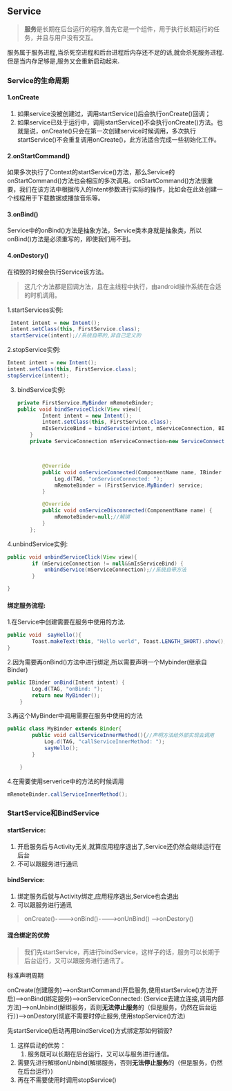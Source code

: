 ## Service

> **服务**是长期在后台运行的程序,首先它是一个组件，用于执行长期运行的任务，并且与用户没有交互。

服务属于服务进程,当杀死空进程和后台进程后内存还不足的话,就会杀死服务进程.但是当内存足够是,服务又会重新启动起来.

### Service的生命周期

#### **1.onCreate**

1. 如果service没被创建过，调用startService()后会执行onCreate()回调；
2. 如果service已处于运行中，调用startService()不会执行onCreate()方法。也就是说，onCreate()只会在第一次创建service时候调用，多次执行startService()不会重复调用onCreate()，此方法适合完成一些初始化工作。

#### **2.onStartCommand()**

 如果多次执行了Context的startService()方法，那么Service的onStartCommand()方法也会相应的多次调用。onStartCommand()方法很重要，我们在该方法中根据传入的Intent参数进行实际的操作，比如会在此处创建一个线程用于下载数据或播放音乐等。

#### 3.**onBind()**

Service中的onBind()方法是抽象方法，Service类本身就是抽象类，所以onBind()方法是必须重写的，即使我们用不到。

#### 4.**onDestory()**

在销毁的时候会执行Service该方法。

> 这几个方法都是回调方法，且在主线程中执行，由android操作系统在合适的时机调用。

1.startServices实例:

```java
 Intent intent = new Intent();
 intent.setClass(this, FirstService.class);
 startService(intent);//系统自带的,非自己定义的
```

2.stopService实例:

```java
Intent intent = new Intent();
intent.setClass(this, FirstService.class);
stopService(intent);
```

3. bindService实例:

   ```java
   private FirstService.MyBinder mRemoteBinder;
   public void bindServiceClick(View view){
           Intent intent = new Intent();
           intent.setClass(this, FirstService.class);
           mIsServiceBind = bindService(intent, mServiceConnection, BIND_AUTO_CREATE);
       }
       private ServiceConnection mServiceConnection=new ServiceConnection() {
   
   
   
           @Override
           public void onServiceConnected(ComponentName name, IBinder service) {
               Log.d(TAG, "onServiceConnected: ");
               mRemoteBinder = (FirstService.MyBinder) service;
           }
   
           @Override
           public void onServiceDisconnected(ComponentName name) {
               mRemoteBinder=null;//解绑
           }
       };
   ```

   

4.unbindService实例:

```java
public void unbindServiceClick(View view){
        if (mServiceConnection != null&&mIsServiceBind) {
            unbindService(mServiceConnection);//系统自带方法
        }

}
```

#### 绑定服务流程:

1.在Service中创建需要在服务中使用的方法.

```java
public void  sayHello(){
        Toast.makeText(this, "Hello world", Toast.LENGTH_SHORT).show();
}
```

2.因为需要再onBind()方法中进行绑定,所以需要声明一个Mybinder(继承自Binder)

```java
public IBinder onBind(Intent intent) {
        Log.d(TAG, "onBind: ");
        return new MyBinder();
    }
```

3.再这个MyBinder中调用需要在服务中使用的方法

```java
public class MyBinder extends Binder{
        public void callServiceInnerMethod(){//声明方法给外部实现去调用
            Log.d(TAG, "callServiceInnerMethod: ");
            sayHello();
        }

    }
```

4.在需要使用serverice中的方法的时候调用

```java
mRemoteBinder.callServiceInnerMethod();
```

### StartService和BindService

#### startService:

1. 开启服务后与Activity无关,就算应用程序退出了,Service还仍然会继续运行在后台
2. 不可以跟服务进行通讯

#### bindService:

1. 绑定服务后就与Activity绑定,应用程序退出,Service也会退出
2. 可以跟服务进行通讯

> onCreate()---->onBind()---->onUnBind() -->onDestory()

#### 混合绑定的优势

> 我们先startService，再进行bindService，这样子的话，服务可以长期于后台运行，又可以跟服务进行通讯了。

标准声明周期

onCreate(创建服务)——>onStartCommand(开启服务,使用startService()方法开启)——>onBind(绑定服务)——>onServiceConnected: (Service去建立连接,调用内部方法)——>onUnbind(解绑服务，否则**无法停止服务**的（但是服务，仍然在后台运行）)——>onDestory(彻底不需要时停止服务,使用stopService()方法)

先startService()启动再用bindService()方式绑定那如何销毁?

1. 这样启动的优势：
   1. 服务既可以长期在后台运行，又可以与服务进行通信。
2. 需要先进行解绑onUnbind(解绑服务，否则**无法停止服务**的（但是服务，仍然在后台运行）)
3. 再在不需要使用时调用stopService()







